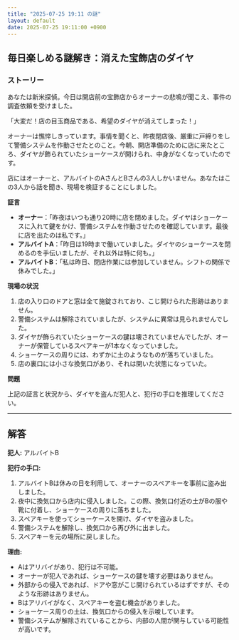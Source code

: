 ```yaml
---
title: "2025-07-25 19:11 の謎"
layout: default
date: 2025-07-25 19:11:00 +0900
---
```

## 毎日楽しめる謎解き：消えた宝飾店のダイヤ

### ストーリー

あなたは新米探偵。今日は開店前の宝飾店からオーナーの悲鳴が聞こえ、事件の調査依頼を受けました。

「大変だ！店の目玉商品である、希望のダイヤが消えてしまった！」

オーナーは憔悴しきっています。事情を聞くと、昨夜閉店後、厳重に戸締りをして警備システムを作動させたとのこと。今朝、開店準備のために店に来たところ、ダイヤが飾られていたショーケースが開けられ、中身がなくなっていたのです。

店にはオーナーと、アルバイトのAさんとBさんの3人しかいません。あなたはこの3人から話を聞き、現場を検証することにしました。

**証言**

*   **オーナー**：「昨夜はいつも通り20時に店を閉めました。ダイヤはショーケースに入れて鍵をかけ、警備システムを作動させたのを確認しています。最後に店を出たのは私です。」
*   **アルバイトA**：「昨日は19時まで働いていました。ダイヤのショーケースを閉めるのを手伝いましたが、それ以外は特に何も。」
*   **アルバイトB**：「私は昨日、閉店作業には参加していません。シフトの関係で休みでした。」

**現場の状況**

1.  店の入り口のドアと窓は全て施錠されており、こじ開けられた形跡はありません。
2.  警備システムは解除されていましたが、システムに異常は見られませんでした。
3.  ダイヤが飾られていたショーケースの鍵は壊されていませんでしたが、オーナーが保管しているスペアキーが1本なくなっていました。
4.  ショーケースの周りには、わずかに土のようなものが落ちていました。
5.  店の裏口には小さな換気口があり、それは開いた状態になっていた。

**問題**

上記の証言と状況から、ダイヤを盗んだ犯人と、犯行の手口を推理してください。

---

## 解答

**犯人:** アルバイトB

**犯行の手口:**

1.  アルバイトBは休みの日を利用して、オーナーのスペアキーを事前に盗み出しました。
2.  夜中に換気口から店内に侵入しました。この際、換気口付近の土がBの服や靴に付着し、ショーケースの周りに落ちました。
3.  スペアキーを使ってショーケースを開け、ダイヤを盗みました。
4.  警備システムを解除し、換気口から再び外に出ました。
5.  スペアキーを元の場所に戻しました。

**理由:**

*   Aはアリバイがあり、犯行は不可能。
*   オーナーが犯人であれば、ショーケースの鍵を壊す必要はありません。
*   外部からの侵入であれば、ドアや窓がこじ開けられているはずですが、そのような形跡はありません。
*   Bはアリバイがなく、スペアキーを盗む機会がありました。
*   ショーケース周りの土は、換気口からの侵入を示唆しています。
*   警備システムが解除されていることから、内部の人間が関与している可能性が高いです。
